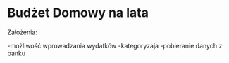 # Budżet Domowy na lata

Założenia:

-możliwość wprowadzania wydatków
-kategoryzaja
-pobieranie danych z banku

